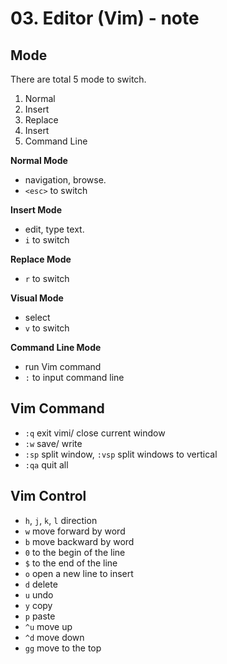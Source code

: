 # 03. Editor (Vim) - note

## Mode

There are total 5 mode to switch.
1. Normal
2. Insert
3. Replace
4. Insert
5. Command Line

**Normal Mode**

- navigation, browse.
- `<esc>` to switch

**Insert Mode**
- edit, type text.
- `i` to switch

**Replace Mode**
- `r` to switch

**Visual Mode**
- select
- `v` to switch

**Command Line Mode**
- run Vim command
- `:` to input command line

## Vim Command

- `:q` exit vimi/ close current window
- `:w` save/ write
- `:sp` split window, `:vsp` split windows to vertical
- `:qa` quit all

## Vim Control

- `h`, `j`, `k`, `l` direction
- `w` move forward by word
- `b` move backward by word
- `0` to the begin of the line
- `$` to the end of the line
- `o` open a new line to insert
- `d` delete
- `u` undo
- `y` copy
- `p` paste
- `^u` move up
- `^d` move down
- `gg` move to the top
